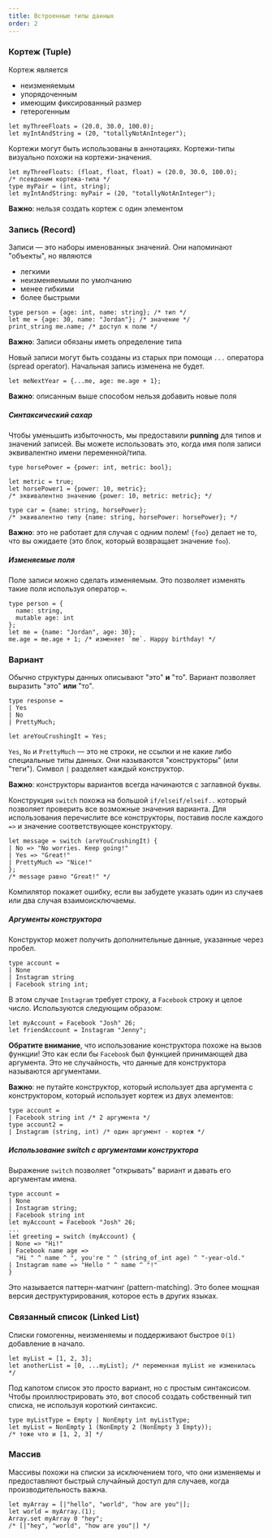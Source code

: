 ```yaml
---
title: Встроенные типы данных
order: 2
---
```


### Кортеж (Tuple)

Кортеж является

- неизменяемым
- упорядоченным
- имеющим фиксированный размер
- гетерогенным

```reason
let myThreeFloats = (20.0, 30.0, 100.0);
let myIntAndString = (20, "totallyNotAnInteger");
```

Кортежи могут быть использованы в аннотациях. Кортежи-типы визуально похожи
на кортежи-значения.

```reason
let myThreeFloats: (float, float, float) = (20.0, 30.0, 100.0);
/* псевдоним кортежа-типа */
type myPair = (int, string);
let myIntAndString: myPair = (20, "totallyNotAnInteger");
```

**Важно**: нельзя создать кортеж с один элементом

### Запись (Record)

Записи — это наборы именованных значений. Они напоминают "объекты", но являются
- легкими
- неизменяемыми по умолчанию
- менее гибкими
- более быстрыми

```reason
type person = {age: int, name: string}; /* тип */
let me = {age: 30, name: "Jordan"}; /* значение */
print_string me.name; /* доступ к полю */
```

**Важно**: Записи обязаны иметь определение типа

Новый записи могут быть созданы из старых при помощи `...` оператора (spread operator).
Начальная запись изменена не будет.

```reason
let meNextYear = {...me, age: me.age + 1};
```

**Важно**: описанным выше способом нельзя добавить новые поля

##### Синтаксический сахар

Чтобы уменьшить избыточность, мы предоставили **punning** для типов и значений записей.
Вы можете использовать это, когда имя поля записи эквивалентно имени переменной/типа.

```reason
type horsePower = {power: int, metric: bool};

let metric = true;
let horsePower1 = {power: 10, metric};
/* эквивалентно значению {power: 10, metric: metric}; */

type car = {name: string, horsePower};
/* эквивалентно типу {name: string, horsePower: horsePower}; */
```

**Важно**: это не работает для случая с одним полем! `{foo}` делает не то, что вы ожидаете
(это блок, который возвращает значение `foo`).

##### Изменяемые поля

Поле записи можно сделать изменяемым. Это позволяет изменять такие поля используя
оператор `=`.

```reason
type person = {
  name: string,
  mutable age: int
};
let me = {name: "Jordan", age: 30};
me.age = me.age + 1; /* изменяет `me`. Happy birthday! */
```

### Вариант

Обычно структуры данных описывают "это" **и** "то". Вариант позволяет выразить
"это" **или** "то".

```reason
type response =
| Yes
| No
| PrettyMuch;

let areYouCrushingIt = Yes;
```

`Yes`, `No` и `PrettyMuch` — это не строки, не ссылки и не какие либо специальные типы данных.
Они называются "конструкторы" (или "теги"). Символ `|` разделяет каждый конструктор.

**Важно**: конструкторы вариантов всегда начинаются с заглавной буквы.

Конструкция `switch` похожа на большой `if/elseif/elseif..` который позволяет проверить
все возможные значения варианта. Для использования перечислите все конструкторы,
поставив после каждого `=>` и значение соответствующее конструктору.


```reason
let message = switch (areYouCrushingIt) {
| No => "No worries. Keep going!"
| Yes => "Great!"
| PrettyMuch => "Nice!"
};
/* message равно "Great!" */
```

Компилятор покажет ошибку, если вы забудете указать один из случаев или два
случая взаимоисключаемы.

##### Аргументы конструктора

Конструктор может получить дополнительные данные, указанные через пробел.

```reason
type account =
| None
| Instagram string
| Facebook string int;
```

В этом случае `Instagram` требует строку, а `Facebook` строку и целое число.
Используются следующим образом:

```reason
let myAccount = Facebook "Josh" 26;
let friendAccount = Instagram "Jenny";
```

**Обратите внимание**, что использование конструктора похоже на вызов функции!
Это как если бы `Facebook` был функцией принимающей два аргумента.
Это не случайность, что данные для конструктора называются аргументами.

**Важно**: не путайте конструктор, который использует два аргумента с конструктором,
который использует кортеж из двух элементов:

```reason
type account =
| Facebook string int /* 2 аргумента */
type account2 =
| Instagram (string, int) /* один аргумент - кортеж */
```

##### Использование switch с аргументами конструктора

Выражение `switch` позволяет "открывать" вариант и давать его аргументам имена.

```reason
type account =
| None
| Instagram string;
| Facebook string int
let myAccount = Facebook "Josh" 26;
...
let greeting = switch (myAccount) {
| None => "Hi!"
| Facebook name age =>
  "Hi " ^ name ^ ", you're " ^ (string_of_int age) ^ "-year-old."
| Instagram name => "Hello " ^ name ^ "!"
}
```

Это называется паттерн-матчинг (pattern-matching). Это более мощная версия
деструктурирования, которое есть в других языках.


### Связанный список (Linked List)

Списки гомогенны, неизменяемы и поддерживают быстрое `O(1)` добавление в начало.

```reason
let myList = [1, 2, 3];
let anotherList = [0, ...myList]; /* переменная myList не изменилась */
```

Под капотом список это просто вариант, но с простым синтаксисом.
Чтобы проиллюстрировать это, вот способ создать собственный тип списка, не
используя короткий синтаксис.

```reason
type myListType = Empty | NonEmpty int myListType;
let myList = NonEmpty 1 (NonEmpty 2 (NonEmpty 3 Empty));
/* тоже что и [1, 2, 3] */
```

### Массив

Массивы похожи на списки за исключением того, что они изменяемы и предоставляют
быстрый случайный доступ для случаев, когда производительность важна.

```reason
let myArray = [|"hello", "world", "how are you"|];
let world = myArray.(1);
Array.set myArray 0 "hey";
/* [|"hey", "world", "how are you"|] */
```
